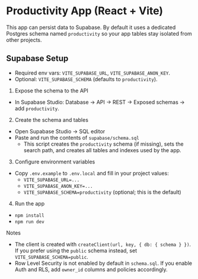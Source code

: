 # Productivity App (React + Vite)

This app can persist data to Supabase. By default it uses a dedicated Postgres schema named `productivity` so your app tables stay isolated from other projects.

## Supabase Setup

- Required env vars: `VITE_SUPABASE_URL`, `VITE_SUPABASE_ANON_KEY`.
- Optional: `VITE_SUPABASE_SCHEMA` (defaults to `productivity`).

1) Expose the schema to the API
- In Supabase Studio: Database → API → REST → Exposed schemas → add `productivity`.

2) Create the schema and tables
- Open Supabase Studio → SQL editor
- Paste and run the contents of `supabase/schema.sql`
  - This script creates the `productivity` schema (if missing), sets the search path, and creates all tables and indexes used by the app.

3) Configure environment variables
- Copy `.env.example` to `.env.local` and fill in your project values:
  - `VITE_SUPABASE_URL=...`
  - `VITE_SUPABASE_ANON_KEY=...`
  - `VITE_SUPABASE_SCHEMA=productivity` (optional; this is the default)

4) Run the app
- `npm install`
- `npm run dev`

Notes
- The client is created with `createClient(url, key, { db: { schema } })`. If you prefer using the `public` schema instead, set `VITE_SUPABASE_SCHEMA=public`.
- Row Level Security is not enabled by default in `schema.sql`. If you enable Auth and RLS, add `owner_id` columns and policies accordingly.
